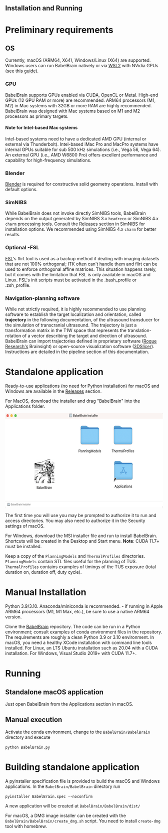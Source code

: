 Installation and Running
----
# Preliminary requirements 
## OS
Currently, macOS (ARM64, X64), Windows/Linux (X64) are supported. Windows users can run BabelBrain natively or via [WSL2](https://learn.microsoft.com/en-us/windows/wsl/install) with NVidia GPUs (see this [guide](https://docs.nvidia.com/cuda/wsl-user-guide/index.html)). 

### GPU
BabelBrain supports GPUs enabled via CUDA, OpenCL or Metal. High-end GPUs (12 GPU RAM or more) are recommended. ARM64 processors (M1, M2) in Mac systems with 32GB or more RAM are highly recommended. BabelBrain was designed with Mac systems based on M1 and M2 processors as primary targets. 
#### Note for Intel-based Mac systems
Intel-based systems need to have a dedicated AMD GPU (internal or external via Thunderbolt). Intel-based iMac Pro and MacPro systems have internal GPUs suitable for sub 500 kHz simulations (i.e., Vega 56, Vega 64). An external GPU (i.e., AMD W6800 Pro) offers excellent performance and capability for high-frequency simulations.

### Blender
[Blender](https://www.blender.org) is required for constructive solid geometry operations. Install with default options.

### SimNIBS
While BabelBrain does not invoke directly SimNIBS tools, BabelBrain depends on the output generated by SimNIBS 3.x `headreco` or SimNIBS 4.x `charm` processing tools. Consult the [Releases](https://github.com/simnibs/simnibs/releases) section in SimNIBS for installation options. We recommended using SimNIBS 4.x `charm` for better results.

### Optional -FSL
[FSL](https://fsl.fmrib.ox.ac.uk/fsl/fslwiki)'s flirt tool is used as a backup method if dealing with imaging datasets that are not 100% orthogonal; ITK often can't handle them and flirt can be used to enforce orthogonal affine matrices. This situation happens rarely, but it comes with the limitation that FSL is only available in macOS and Linux.  FSL's init scripts must be activated in the .bash_profile or .zsh_profile.


### Navigation-planning software
While not strictly required, it is highly recommended to use planning software to establish the target localization and orientation, called **trajectory** in the following documentation, of the ultrasound transducer for the simulation of transcranial ultrasound. The trajectory is just a transformation matrix in the T1W space that represents the translation-rotation of a vector describing the target and direction of ultrasound. BabelBrain can import trajectories defined in proprietary software ([Rogue Research's](https://www.rogue-research.com/) Brainsight) or open-source visualization software ([3DSlicer](https://www.slicer.org/)). Instructions are detailed in the pipeline section of this documentation. 

# Standalone application
Ready-to-use applications (no need for Python installation) for macOS and Windows are available in the [Releases](https://github.com/ProteusMRIgHIFU/BabelBrain/releases) section. 

For MacOS, download the installer and drag "BabelBrain" into the Applications folder. 

<img src="install1.png" height=300px>

The first time you will use you may be prompted to authorize it to run and access directories. You may also need to authorize it in the Security settings of macOS.

For Windows, download the MSI installer file and run to install BabelBrain. Shortcuts will be created in the Desktop and Start menu. **Note**: CUDA 11.7+ must be installed.

Keep a copy of the `PlanningModels` and `ThermalProfiles` directories. `PlanningModels` contain STL files useful for the planning of TUS. `ThermalProfiles` contains examples of timings of the TUS exposure (total duration on, duration off, duty cycle).

# Manual Installation 
Python 3.9/3.10. Anaconda/miniconda is recommended. - if running in Apple ARM64 processors (M1, M1 Max, etc.), be sure to use a native ARM64 version.

Clone the [BabelBrain](https://github.com/ProteusMRIgHIFU/BabelBrain/) repository. The code can be run in a Python environment; consult examples of conda environment files in the repository. The requirements are roughly a clean Python 3.9 or 3.10 environment. In macOS, you need a healthy XCode installation with command line tools installed. For Linux, an LTS Ubuntu installation such as 20.04 with a  CUDA installation. For Windows, Visual Studio 2019+ with CUDA 11.7+.


# Running
## Standalone macOS application
Just open BabelBrain from the Applications section in macOS.

## Manual execution
Activate the conda environment, change to the `BabelBrain/BabelBrain` directory and execute

`python BabelBrain.py`

# Building standalone application

A pyinstaller specification file is provided to build the macOS and Windows applications. In the `BabelBrain/BabelBrain` directory run

`pyinstaller BabelBrain.spec --noconfirm` 

A new application will be created at `BabelBrain/BabelBrain/dist/`

For macOS, a DMG image installer can be created with the `BabelBrain/BabelBrain/create_dmg.sh` script. You need to install `create-dmg` tool with homebrew. 